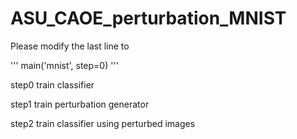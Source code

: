 # ASU_CAOE_perturbation_MNIST

Please modify the last line to 

'''
main('mnist', step=0)
'''

step0
train classifier

step1
train perturbation generator

step2
train classifier using perturbed images
